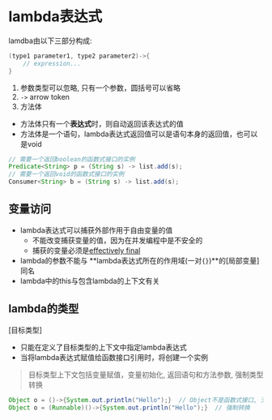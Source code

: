 # lambda表达式

lamdba由以下三部分构成:

```java
(type1 parameter1, type2 parameter2)->{
    // expression...
}
```

1. 参数类型可以忽略, 只有一个参数，圆括号可以省略
2. `->` arrow token
3. 方法体

- 方法体只有一个**表达式**时，则自动返回该表达式的值
- 方法体是一个语句，lambda表达式返回值可以是语句本身的返回值，也可以是void

```java
// 需要一个返回boolean的函数式接口的实例
Predicate<String> p = (String s) -> list.add(s);  
// 需要一个返回void的函数式接口的实例
Consumer<String> b = (String s) -> list.add(s);
```

## 变量访问

- lambda表达式可以捕获外部作用于自由变量的值
  - 不能改变捕获变量的值，因为在并发编程中是不安全的
  - 捕获的变量必须是[effectively final](Java_Keyword_Final.md)
- lambda的参数不能与 **lambda表达式所在的作用域(一对`{}`)**的[局部变量]同名
- lambda中的this与包含lambda的上下文有关

## lambda的类型

[目标类型]

- 只能在定义了目标类型的上下文中指定lambda表达式
- 当将lambda表达式赋值给函数接口引用时，将创建一个实例

> 目标类型上下文包括变量赋值，变量初始化, 返回语句和方法参数, 强制类型转换

```java
Object o = ()->{System.out.println("Hello");}  // Object不是函数式接口, 无法根据上下文推断出lambda的类型
Object o = (Runnable)()->{System.out.println("Hello");}  // 强制转换
```
